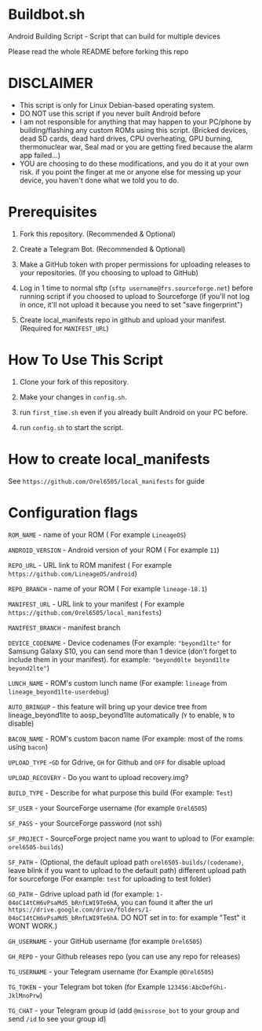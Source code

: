 # Buildbot.sh
Android Building Script - Script that can build for multiple devices

Please read the whole README before forking this repo

# DISCLAIMER
* This script is only for Linux Debian-based operating system.
* DO NOT use this script if you never built Android before
* I am not responsible for anything that may happen to your PC/phone by building/flashing
any custom ROMs using this script. (Bricked devices, dead SD cards, dead hard drives, CPU overheating,
GPU burning, thermonuclear war, Seal mad or you are getting fired because the alarm app
failed…)
* YOU are choosing to do these modifications, and you do it at your own risk.
if you point the finger at me or anyone else for messing up your device, you haven't
done what we told you to do.

# Prerequisites

1. Fork this repository. (Recommended & Optional)

2. Create a Telegram Bot. (Recommended & Optional)

3. Make a GitHub token with proper permissions for uploading releases to your repositories. (If you choosing to upload to GitHub)

4. Log in 1 time to normal sftp (`sftp username@frs.sourceforge.net`) before running script if you choosed to upload to Sourceforge (if you'll not log in once, it'll not upload it because you need to set "save fingerprint")

5. Create local_manifests repo in github and upload your manifest. (Required for `MANIFEST_URL`)

# How To Use This Script

1. Clone your fork of this repository.

2. Make your changes in `config.sh`.

3. run `first_time.sh` even if you already built Android on your PC before.

4. run `config.sh` to start the script.

# How to create local_manifests
See `https://github.com/Orel6505/local_manifests` for guide

# Configuration flags

`ROM_NAME` - name of your ROM ( For example `LineageOS`)

`ANDROID_VERSION` - Android version of your ROM ( For example `11`)

`REPO_URL` -  URL link to ROM manifest ( For example `https://github.com/LineageOS/android`)

`REPO_BRANCH` -  name of your ROM ( For example `lineage-18.1`)

`MANIFEST_URL` -  URL link to your manifest ( For example `https://github.com/Orel6505/local_manifests`)

`MANIFEST_BRANCH` -  manifest branch 

`DEVICE_CODENAME` - Device codenames (For example: `"beyond1lte"` for Samsung Galaxy S10, you can send more than 1 device (don't forget to include them in your manifest). for example: `"beyond0lte beyond1lte beyond2lte"`)

`LUNCH_NAME` - ROM's custom lunch name (For example: `lineage` from `lineage_beyond1lte-userdebug`)

`AUTO_BRINGUP` - this feature will bring up your device tree from lineage_beyond1lte to aosp_beyond1lte automatically (`Y` to enable, `N` to disable)

`BACON_NAME` - ROM's custom bacon name (For example: most of the roms using `bacon`)

`UPLOAD_TYPE` -`GD` for Gdrive, `GH` for Github and `OFF` for disable upload

`UPLOAD_RECOVERY` - Do you want to upload recovery.img?

`BUILD_TYPE` - Describe for what purpose this build (For example: `Test`)

`SF_USER` -  your SourceForge username (for example `Orel6505`)

`SF_PASS` -  your SourceForge password (not ssh)

`SF_PROJECT` - SourceForge project name you want to upload to (For example: `orel6505-builds`)

`SF_PATH` - (Optional, the default upload path `orel6505-builds/(codename)`, leave blink if you want to upload to the default path) different upload path for sourceforge (For example: `test` for uploading to test folder)

`GD_PATH` - Gdrive upload path id (for example: `1-04oC14tCH6vPsaMd5_bRnfLWI9Te6hA`, you can found it after the url `https://drive.google.com/drive/folders/1-04oC14tCH6vPsaMd5_bRnfLWI9Te6hA`. DO NOT set in to: for example "Test" it WONT WORK.)

`GH_USERNAME` - your GitHub username (for example `Orel6505`)

`GH_REPO` - your Github releases repo (you can use any repo for releases)

`TG_USERNAME` - your Telegram username (for Example `@Orel6505`)

`TG_TOKEN` - your Telegram bot token (for Example `123456:AbcDefGhi-JklMnoPrw`)

`TG_CHAT` - your Telegram group id (add `@missrose_bot` to your group and send `/id` to see your group id)
